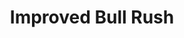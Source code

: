 ---
title: "Improved Bull Rush"

feat:
  types: ["General", "Fighter"]
  prerequisite: |
    Str 13, Power Attack.
  benefit: |
    When you perform a bull rush you do not provoke an attack of opportunity from the defender. You also gain a +4 bonus on the opposed Strength check you make to push back the defender.
  special: |
    A fighter may select Improved Bull Rush as one of his fighter bonus feats.
---